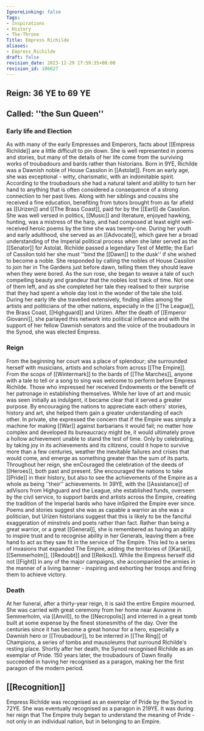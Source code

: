 ```yaml
---
IgnoreLinking: false
Tags:
- Inspirations
- History
- The-Throne
Title: Empress Richilde
aliases:
- Empress_Richilde
draft: false
revision_date: 2023-12-29 17:59:35+00:00
revision_id: 106627
---
```


## Reign: 36 YE to 69 YE
## Called: ''the Sun Queen''
### Early life and Election
As with many of the early Empresses and Emperors, facts about [[Empress Richilde]] are a little difficult to pin down. She is well represented in poems and stories, but many of the details of her life come from the surviving works of troubadours and bards rather than historians.
Born in 9YE, Richilde was a Dawnish noble of House Cassilon in [[Astolat]]. From an early age, she was exceptional - witty, charismatic, with an indomitable spirit. According to the troubadours she had a natural talent and ability to turn her hand to anything that is often considered a consequence of a strong connection to her past lives. Along with her siblings and cousins she received a fine education, benefiting from tutors brought from as far afield as [[Urizen]] and [[The Brass Coast]], paid for by the [[Earl]] de Cassilon. She was well versed in politics, [[Music]] and literature, enjoyed hawking, hunting, was a mistress of the harp, and had composed at least eight well-received heroic poems by the time she was twenty-one. During her youth and early adulthood, she served as an [[Advocate]], which gave her a broad understanding of the Imperial political process when she later served as the [[Senator]] for Astolat.
Richilde passed a legendary Test of Mettle; the Earl of Cassilon told her she must ''bind the [[Dawn]] to the dusk'' if she wished to become a noble. She responded by calling the nobles of House Cassilon to join her in The Gardens just before dawn, telling them they should leave when they were bored. As the sun rose, she began to weave a tale of such compelling beauty and grandeur that the nobles lost track of time. Not one of them left, and as she completed her tale they realised to their surprise that they had spent a whole day lost in the wonder of the tale she told.
During her early life she travelled extensively, finding allies among the artists and politicians of the other nations, especially in the [[The League]], the Brass Coast, [[Highguard]] and Urizen. After the death of [[Emperor Giovanni]], she parlayed this network into political influence and with the support of her fellow Dawnish senators and the voice of the troubadours in the Synod, she was elected Empress.
### Reign
From the beginning her court was a place of splendour; she surrounded herself with musicians, artists and scholars from across [[The Empire]]. From the scops of [[Wintermark]] to the bards of [[The Marches]], anyone with a tale to tell or a song to sing was welcome to perform before Empress Richilde. Those who impressed her received Endowments or the benefit of her patronage in establishing themselves. While her love of art and music was seen initially as indulgent, it became clear that it served a greater purpose. By encouraging the nations to appreciate each others' stories, history and art, she helped them gain a greater understanding of each other. 
In private, she expressed the concern that if the Empire was simply a machine for making [[War]] against barbarians it would fail; no matter how complex and developed its bureaucracy might be, it would ultimately prove a hollow achievement unable to stand the test of time. Only by celebrating, by taking joy in its achievements and its citizens, could it hope to survive more than a few centuries, weather the inevitable failures and crises that would come, and emerge as something greater than the sum of its parts.
Throughout her reign, she enCouraged the celebration of the deeds of [[Heroes]], both past and present. She encouraged the nations to take [[Pride]] in their history, but also to see the achievements of the Empire as a whole as being ''their'' achievements. In 39YE, with the [[Assistance]] of adVisors from Highguard and the League, she established funds, overseen by the civil service, to support bards and artists across the Empire, creating the tradition of the Imperial bards who have inSpired the Empire ever since.
Poems and stories suggest she was as capable a warrior as she was a politician, but Urizen historians suggest that this is likely to be the fanciful exaggeration of minstrels and poets rather than fact. Rather than being a great warrior, or a great [[General]], she is remembered as having an ability to inspire trust and to recognise ability in her Generals, leaving them a free hand to act as they saw fit in the service of The Empire. This led to a series of invasions that expanded The Empire, adding the territories of [[Karsk]], [[Semmerholm]], [[Redoubt]] and [[Reikos]]. While the Empress herself did not [[Fight]] in any of the major campaigns, she accompanied the armies in the manner of a living banner - inspiring and exhorting her troops and firing them to achieve victory.
### Death
At her funeral, after a thirty-year reign, it is said the entire Empire mourned. She was carried with great ceremony from her home near Auvanne in Semmerholm, via [[Anvil]], to the [[Necropolis]] and interred in a great tomb built at some expense by the finest stonesmiths of the day. Over the centuries since it has become a great honour for a hero, especially a Dawnish hero or [[Troubadour]], to be interred in [[The Ring]] of Champions, a series of tombs and mausoleums that surround Richilde's resting place.
Shortly after her death, the Synod recognised Richilde as an exemplar of Pride. 150 years later, the troubadours of Dawn finally succeeded in having her recognised as a paragon, making her the first paragon of the modern period. 
## [[Recognition]]
Empress Richilde was recognised as an exemplar of Pride by the Synod in 72YE. She was eventually recognised as a paragon in 219YE. It was during her reign that The Empire truly began to understand the meaning of Pride - not only in an individual nation, but in belonging to an Empire.